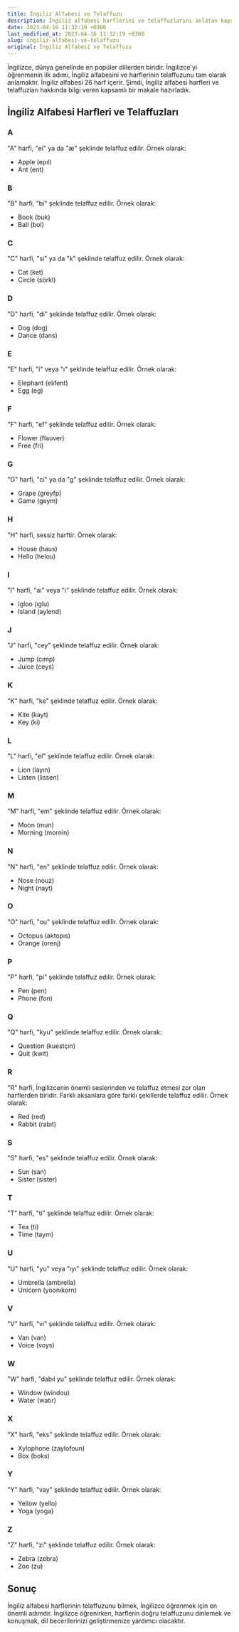 ```yaml
---
title: İngiliz Alfabesi ve Telaffuzu
description: İngiliz alfabesi harflerini ve telaffuzlarını anlatan kapsamlı bir makale.
date: 2023-04-16 11:32:19 +0300
last_modified_at: 2023-04-16 11:32:19 +0300
slug: ingiliz-alfabesi-ve-telaffuzu
original: İngiliz Alfabesi ve Telaffuzu
---
```

İngilizce, dünya genelinde en popüler dillerden biridir. İngilizce'yi öğrenmenin ilk adımı, İngiliz alfabesini ve harflerinin telaffuzunu tam olarak anlamaktır. İngiliz alfabesi 26 harf içerir. Şimdi, İngiliz alfabesi harfleri ve telaffuzları hakkında bilgi veren kapsamlı bir makale hazırladık.

## İngiliz Alfabesi Harfleri ve Telaffuzları

### A

"A" harfi, "ei" ya da "æ" şeklinde telaffuz edilir. Örnek olarak: 

- Apple (epıl)
- Ant (ent) 

### B

"B" harfi, "bi" şeklinde telaffuz edilir. Örnek olarak: 

- Book (buk)
- Ball (bol) 

### C

"C" harfi, "si" ya da "k" şeklinde telaffuz edilir. Örnek olarak: 

- Cat (ket)
- Circle (sörkl) 

### D

"D" harfi, "di" şeklinde telaffuz edilir. Örnek olarak: 

- Dog (dog)
- Dance (dans) 

### E

"E" harfi, "i" veya "ı" şeklinde telaffuz edilir. Örnek olarak: 

- Elephant (elıfent)
- Egg (eg) 

### F

"F" harfi, "ef" şeklinde telaffuz edilir. Örnek olarak: 

- Flower (flauver)
- Free (fri) 

### G

"G" harfi, "ci" ya da "g" şeklinde telaffuz edilir. Örnek olarak:

- Grape (greyfp)
- Game (geym) 

### H

"H" harfi, sessiz harftir. Örnek olarak: 

- House (haus)
- Hello (helou) 

### I

"I" harfi, "aı" veya "ı" şeklinde telaffuz edilir. Örnek olarak: 

- Igloo (ıglu)
- Island (aylend) 

### J

"J" harfi, "cey" şeklinde telaffuz edilir. Örnek olarak: 

- Jump (cımp)
- Juice (ceys) 

### K

"K" harfi, "ke" şeklinde telaffuz edilir. Örnek olarak: 

- Kite (kayt)
- Key (ki) 

### L

"L" harfi, "el" şeklinde telaffuz edilir. Örnek olarak:

- Lion (layın)
- Listen (lissen) 

### M

"M" harfi, "em" şeklinde telaffuz edilir. Örnek olarak: 

- Moon (mun)
- Morning (mornin) 

### N

"N" harfi, "en" şeklinde telaffuz edilir. Örnek olarak: 

- Nose (nouz)
- Night (nayt) 

### O

"O" harfi, "ou" şeklinde telaffuz edilir. Örnek olarak: 

- Octopus (aktopıs)
- Orange (orenj) 

### P

"P" harfi, "pi" şeklinde telaffuz edilir. Örnek olarak: 

- Pen (pen)
- Phone (fon) 

### Q

"Q" harfi, "kyu" şeklinde telaffuz edilir. Örnek olarak:

- Question (kuestçın)
- Quit (kwit) 

### R

"R" harfi, İngilizcenin önemli seslerinden ve telaffuz etmesi zor olan harflerden biridir. Farklı aksanlara göre farklı şekillerde telaffuz edilir. Örnek olarak: 

- Red (red)
- Rabbit (rabıt) 

### S

"S" harfi, "es" şeklinde telaffuz edilir. Örnek olarak: 

- Sun (san)
- Sister (sister) 

### T

"T" harfi, "ti" şeklinde telaffuz edilir. Örnek olarak:

- Tea (ti)
- Time (taym) 

### U

"U" harfi, "yu" veya "ıyı" şeklinde telaffuz edilir. Örnek olarak: 

- Umbrella (ambrella)
- Unicorn (yoonıkorn) 

### V

"V" harfi, "vi" şeklinde telaffuz edilir. Örnek olarak: 

- Van (van)
- Voice (voys) 

### W

"W" harfi, "dabıl yu" şeklinde telaffuz edilir. Örnek olarak: 

- Window (windou)
- Water (watır) 

### X

"X" harfi, "eks" şeklinde telaffuz edilir. Örnek olarak: 

- Xylophone (zaylofoun)
- Box (boks) 

### Y

"Y" harfi, "vay" şeklinde telaffuz edilir. Örnek olarak: 

- Yellow (yello)
- Yoga (yoga) 

### Z

"Z" harfi, "zi" şeklinde telaffuz edilir. Örnek olarak: 

- Zebra (zebra)
- Zoo (zu) 

## Sonuç

İngiliz alfabesi harflerinin telaffuzunu bilmek, İngilizce öğrenmek için en önemli adımdır. İngilizce öğrenirken, harflerin doğru telaffuzunu dinlemek ve konuşmak, dil becerilerinizi geliştirmenize yardımcı olacaktır.
